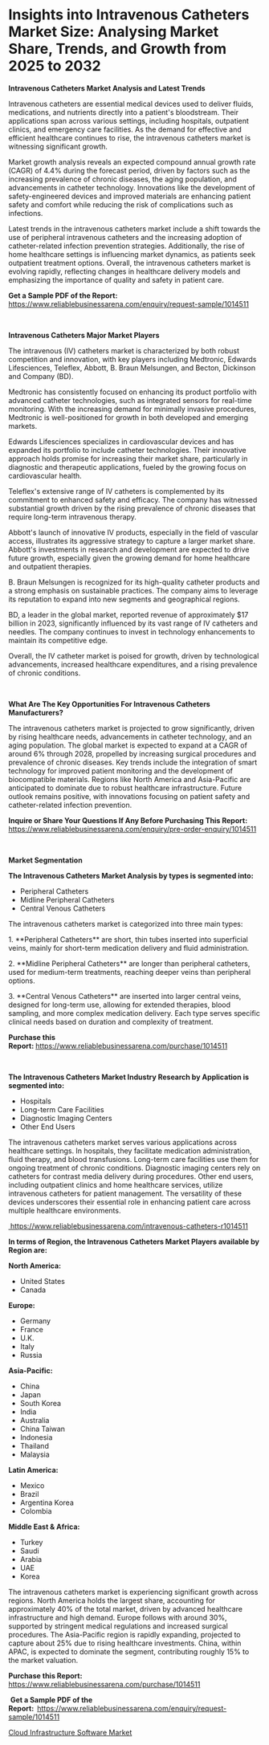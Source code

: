 <p><h1>Insights into Intravenous Catheters Market Size: Analysing Market Share, Trends, and Growth from 2025 to 2032</h1></p><p><strong>Intravenous Catheters Market Analysis and Latest Trends</strong></p>
<p><p>Intravenous catheters are essential medical devices used to deliver fluids, medications, and nutrients directly into a patient's bloodstream. Their applications span across various settings, including hospitals, outpatient clinics, and emergency care facilities. As the demand for effective and efficient healthcare continues to rise, the intravenous catheters market is witnessing significant growth.</p><p>Market growth analysis reveals an expected compound annual growth rate (CAGR) of 4.4% during the forecast period, driven by factors such as the increasing prevalence of chronic diseases, the aging population, and advancements in catheter technology. Innovations like the development of safety-engineered devices and improved materials are enhancing patient safety and comfort while reducing the risk of complications such as infections.</p><p>Latest trends in the intravenous catheters market include a shift towards the use of peripheral intravenous catheters and the increasing adoption of catheter-related infection prevention strategies. Additionally, the rise of home healthcare settings is influencing market dynamics, as patients seek outpatient treatment options. Overall, the intravenous catheters market is evolving rapidly, reflecting changes in healthcare delivery models and emphasizing the importance of quality and safety in patient care.</p></p>
<p><strong>Get a Sample PDF of the Report:&nbsp;</strong> <a href="https://www.reliablebusinessarena.com/enquiry/request-sample/1014511?utm_campaign=2527&utm_medium=2&utm_source=Github&utm_content=ia&utm_term=06032025&utm_id=intravenous-catheters">https://www.reliablebusinessarena.com/enquiry/request-sample/1014511</a></p>
<p>&nbsp;</p>
<p><strong>Intravenous Catheters Major Market Players</strong></p>
<p><p>The intravenous (IV) catheters market is characterized by both robust competition and innovation, with key players including Medtronic, Edwards Lifesciences, Teleflex, Abbott, B. Braun Melsungen, and Becton, Dickinson and Company (BD). </p><p>Medtronic has consistently focused on enhancing its product portfolio with advanced catheter technologies, such as integrated sensors for real-time monitoring. With the increasing demand for minimally invasive procedures, Medtronic is well-positioned for growth in both developed and emerging markets.</p><p>Edwards Lifesciences specializes in cardiovascular devices and has expanded its portfolio to include catheter technologies. Their innovative approach holds promise for increasing their market share, particularly in diagnostic and therapeutic applications, fueled by the growing focus on cardiovascular health.</p><p>Teleflex's extensive range of IV catheters is complemented by its commitment to enhanced safety and efficacy. The company has witnessed substantial growth driven by the rising prevalence of chronic diseases that require long-term intravenous therapy.</p><p>Abbott's launch of innovative IV products, especially in the field of vascular access, illustrates its aggressive strategy to capture a larger market share. Abbott's investments in research and development are expected to drive future growth, especially given the growing demand for home healthcare and outpatient therapies.</p><p>B. Braun Melsungen is recognized for its high-quality catheter products and a strong emphasis on sustainable practices. The company aims to leverage its reputation to expand into new segments and geographical regions.</p><p>BD, a leader in the global market, reported revenue of approximately $17 billion in 2023, significantly influenced by its vast range of IV catheters and needles. The company continues to invest in technology enhancements to maintain its competitive edge.</p><p>Overall, the IV catheter market is poised for growth, driven by technological advancements, increased healthcare expenditures, and a rising prevalence of chronic conditions.</p></p>
<p>&nbsp;</p>
<p><strong>What Are The Key Opportunities For Intravenous Catheters Manufacturers?</strong></p>
<p><p>The intravenous catheters market is projected to grow significantly, driven by rising healthcare needs, advancements in catheter technology, and an aging population. The global market is expected to expand at a CAGR of around 6% through 2028, propelled by increasing surgical procedures and prevalence of chronic diseases. Key trends include the integration of smart technology for improved patient monitoring and the development of biocompatible materials. Regions like North America and Asia-Pacific are anticipated to dominate due to robust healthcare infrastructure. Future outlook remains positive, with innovations focusing on patient safety and catheter-related infection prevention.</p></p>
<p><strong>Inquire or Share Your Questions If Any Before Purchasing This Report:</strong> <a href="https://www.reliablebusinessarena.com/enquiry/pre-order-enquiry/1014511?utm_campaign=2527&utm_medium=2&utm_source=Github&utm_content=ia&utm_term=06032025&utm_id=intravenous-catheters">https://www.reliablebusinessarena.com/enquiry/pre-order-enquiry/1014511</a></p>
<p>&nbsp;</p>
<p><strong>Market Segmentation</strong></p>
<p><strong>The Intravenous Catheters Market Analysis by types is segmented into:</strong></p>
<p><ul><li>Peripheral Catheters</li><li>Midline Peripheral Catheters</li><li>Central Venous Catheters</li></ul></p>
<p><p>The intravenous catheters market is categorized into three main types: </p><p>1. **Peripheral Catheters** are short, thin tubes inserted into superficial veins, mainly for short-term medication delivery and fluid administration. </p><p>2. **Midline Peripheral Catheters** are longer than peripheral catheters, used for medium-term treatments, reaching deeper veins than peripheral options. </p><p>3. **Central Venous Catheters** are inserted into larger central veins, designed for long-term use, allowing for extended therapies, blood sampling, and more complex medication delivery. Each type serves specific clinical needs based on duration and complexity of treatment.</p></p>
<p><strong>Purchase this Report:&nbsp;</strong><a href="https://www.reliablebusinessarena.com/purchase/1014511?utm_campaign=2527&utm_medium=2&utm_source=Github&utm_content=ia&utm_term=06032025&utm_id=intravenous-catheters">https://www.reliablebusinessarena.com/purchase/1014511</a></p>
<p>&nbsp;</p>
<p><strong>The Intravenous Catheters Market Industry Research by Application is segmented into:</strong></p>
<p><ul><li>Hospitals</li><li>Long-term Care Facilities</li><li>Diagnostic Imaging Centers</li><li>Other End Users</li></ul></p>
<p><p>The intravenous catheters market serves various applications across healthcare settings. In hospitals, they facilitate medication administration, fluid therapy, and blood transfusions. Long-term care facilities use them for ongoing treatment of chronic conditions. Diagnostic imaging centers rely on catheters for contrast media delivery during procedures. Other end users, including outpatient clinics and home healthcare services, utilize intravenous catheters for patient management. The versatility of these devices underscores their essential role in enhancing patient care across multiple healthcare environments.</p></p>
<p><a href="https://www.reliablebusinessarena.com/intravenous-catheters-r1014511?utm_campaign=2527&utm_medium=2&utm_source=Github&utm_content=ia&utm_term=06032025&utm_id=intravenous-catheters">&nbsp;https://www.reliablebusinessarena.com/intravenous-catheters-r1014511</a></p>
<p><strong>In terms of Region, the Intravenous Catheters Market Players available by Region are:</strong></p>
<p>
    <p> <strong> North America: </strong>
        <ul>
            <li>United States</li>
            <li>Canada</li>
        </ul>
        </p> 
    <p> <strong> Europe: </strong>
        <ul>
            <li>Germany</li>
            <li>France</li>
            <li>U.K.</li>
            <li>Italy</li>
            <li>Russia</li>
        </ul>
        </p> 
    <p> <strong> Asia-Pacific: </strong>
        <ul>
            <li>China</li>
            <li>Japan</li>
            <li>South Korea</li>
            <li>India</li>
            <li>Australia</li>
            <li>China Taiwan</li>
            <li>Indonesia</li>
            <li>Thailand</li>
            <li>Malaysia</li>
        </ul>
        </p> 
    <p> <strong> Latin America: </strong>
        <ul>
            <li>Mexico</li>
            <li>Brazil</li>
            <li>Argentina Korea</li>
            <li>Colombia</li>
        </ul>
        </p> 
    <p> <strong> Middle East & Africa: </strong>
        <ul>
            <li>Turkey</li>
            <li>Saudi</li>
            <li>Arabia</li>
            <li>UAE</li>
            <li>Korea</li>
        </ul>
    </p>
    </p>
<p><p>The intravenous catheters market is experiencing significant growth across regions. North America holds the largest share, accounting for approximately 40% of the total market, driven by advanced healthcare infrastructure and high demand. Europe follows with around 30%, supported by stringent medical regulations and increased surgical procedures. The Asia-Pacific region is rapidly expanding, projected to capture about 25% due to rising healthcare investments. China, within APAC, is expected to dominate the segment, contributing roughly 15% to the market valuation.</p></p>
<p><strong>Purchase this Report: </strong><a href="https://www.reliablebusinessarena.com/purchase/1014511?utm_campaign=2527&utm_medium=2&utm_source=Github&utm_content=ia&utm_term=06032025&utm_id=intravenous-catheters">https://www.reliablebusinessarena.com/purchase/1014511</a></p>
<p>&nbsp;<strong>Get a Sample PDF of the Report:&nbsp;&nbsp;</strong><a href="https://www.reliablebusinessarena.com/enquiry/request-sample/1014511?utm_campaign=2527&utm_medium=2&utm_source=Github&utm_content=ia&utm_term=06032025&utm_id=intravenous-catheters">https://www.reliablebusinessarena.com/enquiry/request-sample/1014511</a></p>
<p><strong></strong></p>
<p><p><a href="https://github.com/cheryjhonson/Market-Research-Report-List-1/blob/main/cloud-infrastructure-software-market.md?utm_campaign=2527&utm_medium=2&utm_source=Github&utm_content=ia&utm_term=06032025&utm_id=intravenous-catheters">Cloud Infrastructure Software Market</a></p></p>